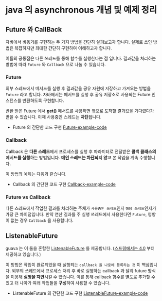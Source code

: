 # java 의 asynchronous 개념 및 예제 정리

## Future 와 CallBack

자바에서 비동기를 구현하는 두 가지 방법을 간단히 살펴보고자 합니다.
실제로 쓰인 방법은 복잡하지만 최대한 간단히 구현하여 이해하고자 합니다.

이들의 공통점은 다른 쓰레드를 통해 함수를 실행한다는 점 입니다.
결과값을 처리하는 방법에 따라 `Future` 와 `Callback` 으로 나눌 수 있습니다.

### Future

외부 스레드에서 메서드를 실행 후 결과값을 공유 자원에 저장하고 가져오는 방법을 `Future` 라고 합니다.
자바에서는 메서드를 실행 후 공유 저장소로 사용되는 Future 인스턴스를 반환하도록 구현합니다.
  
반환 받은 Future 에서 **get()** 메서드를 사용하면 앞으로 도착할 결과값을 기다렸다가 받을 수 있습니다.
이때 사용중인 스레드는 **차단**됩니다.

- Future 의 간단한 코드 구현 [Future-example-code](/async/jun/example/future/FutureExample.java)

### Callback

Callback 은 **다른 스레드**에서 프로세스를 실행 후 파라미터로 전달받은 **콜백 클래스의 메서드를 실행**하는 방법입니다.
**메인 스레드는 차단되지 않고** 본 작업을 계속 수행합니다.

이 방법의 예제는 다음과 같습니다.

- Callback 의 간단한 코드 구현 [Callback-example-code](/async/jun/example/callback/CallBackExample.java)

### Future vs Callback

다른 스레드에서 작업한 결과를 처리하는 주체가 `사용중인 쓰레드`인지 `해당 쓰레드`인지가 가장 큰 차이점입니다.
만약 연산 결과를 주 실행 쓰레드에서 사용한다면 `Future`, 영향이 없는 경우 `Callback` 을 사용합니다.

## ListenableFuture

guava 는 이 둘을 혼합한 [ListenableFuture](https://github.com/google/guava/wiki/ListenableFutureExplained) 를 제공합니다.
([스프링에서는 4.0](https://docs.spring.io/spring/docs/current/javadoc-api/org/springframework/util/concurrent/ListenableFuture.html) 부터 제공하고 있습니다.)

이 방법은 작업이 완료되었을 때 실행되는 `callback 을 나중에 등록하는 것` 이 핵심입니다.
외부의 쓰레드에서 프로세스 처리 후 바로 실행하는 callback 과 달리 future 방식을 이용해 **실행을 지연**시킬 수 있습니다.
이를 통해 callback 함수를 별도로 추가할 수 있고 더 나아가 여러 작업들을 **구성**하여 사용할 수 있습니다.

- ListenableFuture 의 간단한 코드 구현 [ListenableFuture-example-code](/async/jun/example/asyncFuture/ListenableFutureExample.java)



